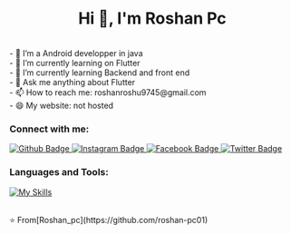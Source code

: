  <h1 align="center">Hi 👋, I'm Roshan Pc</h1><n><br>
- 🔭 I’m a Android developper in java <br> 
- 🔭 I’m currently learning on Flutter<br>
- 🌱 I’m currently learning Backend and front end <br>
- 💬 Ask me anything about Flutter <br>  
- 📫 How to reach me: roshanroshu9745@gmail.com<br>  
- 😄 My website: not hosted<br>   
       
      
### Connect with me:  
<div id="badges"> 
  <a href="https://github.com/roshan-pc01">
    <img src="https://img.shields.io/badge/Github-white?style=for-the-badge&logo=Github&logoColor=black" alt="Github Badge"/>
  </a>
    
   <a href="https://www.instagram.com/roshan_pc01">
    <img src="https://img.shields.io/badge/Instagram-purple?style=for-the-badge&logo=instagram&logoColor=white" alt="Instagram Badge"/>
  </a>
   <a href="https://fb.com/roshan pc">
    <img src="https://img.shields.io/badge/Facebook-blue?style=for-the-badge&logo=facebook&logoColor=white" alt="Facebook Badge"/>
  </a>
   <a href="https://twitter.com/roshan pc">
    <img src="https://img.shields.io/badge/Twitter-blue?style=for-the-badge&logo=twitter&logoColor=white" alt="Twitter Badge"/>
  </a>
  <!--![Top Langs](https://github-readme-stats.vercel.app/api/top-langs/?username=roshan-pc01&theme=dark)-->

</div>

### Languages and Tools:
[![My Skills](https://skillicons.dev/icons?i=flutter,dart,firebase,github,androidstudio,vscode,html,js,java,css,xml&perline=5)](https://skillicons.dev)

 


<br>
⭐️ From[Roshan_pc](https://github.com/roshan-pc01)
